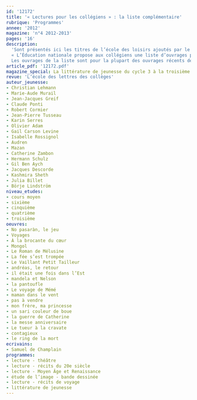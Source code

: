 ```yaml
---
id: '12172'
title: '« Lectures pour les collégiens » : la liste complémentaire'
rubrique: 'Programmes'
annee: '2012'
magazine: 'n°4 2012-2013'
pages: '16'
description: 
  'Sont présentés ici les titres de l’école des loisirs ajoutés par le ministère de l’Éducation nationale à la liste « Lectures pour les collégiens ». Les autres titres figurent dans le numéro 2 de l’École des lettres 2012-2013.
  « L’Éducation nationale propose aux collégiens une liste d’ouvrages pour enrichir leur expérience de lecteurs et susciter leur curiosité : récits, romans, contes, pièces de théâtre, poésie, bandes dessinées. Cette liste présente les ouvrages conseillés par niveau de classe. Elle complète les titres de la littérature patrimoniale indiqués dans les programmes officiels de français et étudiés en classe. Il était prévu que la première sélection, publiée en juillet 2012, soit enrichie, en poésie et en théâtre notamment. La liste propose désormais quelque cinq cents titres. La prochaine sera publiée en 2014, selon le renouvellement des productions éditoriales.
  Les ouvrages de la liste sont pour la plupart des ouvrages récents de littérature de jeunesse ou des ouvrages jugés accessibles à des collégiens. Plusieurs critères ont guidé la réalisation de cette liste :– la qualité d’écriture des ouvrages, qui suscite le plaisir de lire ; – le rapport le plus pertinent possible avec les programmes de chaque niveau : français mais aussi histoire, éducation civique, langues vivantes, sciences de la vie et de la Terre... – un coût généralement raisonnable (les ouvrages à coût plus élevé peuvent être empruntés dans les CDI des collèges ou les médiathèques municipales). »'
article_pdf: '12172.pdf'
magazine_special: La littérature de jeunesse du cycle 3 à la troisième
revue: 'L’école des lettres des collèges'
auteur_jeunesse:
- Christian Lehmann
- Marie-Aude Murail
- Jean-Jacques Greif
- Claude Ponti
- Robert Cormier
- Jean-Pierre Tusseau
- Karin Serres
- Olivier Adam
- Gail Carson Levine
- Isabelle Rossignol
- Audren
- Mazan
- Catherine Zambon
- Hermann Schulz
- Gil Ben Aych
- Jacques Descorde
- Kashmira Sheth
- Julia Billet
- Börje Lindström
niveau_etudes:
- cours moyen
- sixième
- cinquième
- quatrième
- troisième
oeuvres:
- No pasaràn, le jeu
- Voyages
- À la brocante du cœur
- Mongol
- Le Roman de Mélusine
- La fée s’est trompée
- Le Vaillant Petit Tailleur
- andréas, le retour
- il était une fois dans l’Est
- mandela et Nelson
- la pantoufle
- Le voyage de Mémé
- maman dans le vent
- pas à vendre
- mon frère, ma princesse
- un sari couleur de boue
- la guerre de Catherine
- la messe anniversaire
- Le tueur à la cravate
- contagieux
- le ring de la mort
ecrivains:
- Samuel de Champlain
programmes:
- lecture - théâtre
- lecture - récits du 20e siècle
- lecture - Moyen Âge et Renaissance
- étude de l’image - bande dessinée
- lecture - récits de voyage
- littérature de jeunesse
---
```

